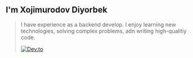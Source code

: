 ## I'm Xojimurodov Diyorbek

> I have experience as a backend develop. I enjoy learning new technologies, solving complex problems, adn writing high-qualitiy code.
>
> [![Dev.to](https://img.shields.io/badge/Dev.to-0A0ABA?style=for-the-badge&logo-dev.to&logoColor=white)](https://dev.to/xojimurodov)
